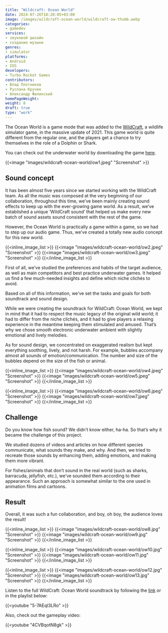 ```yaml
---
title: "Wildcraft: Ocean World"
date: 2024-07-26T18:28:05+03:00
image: /images/wildcraft-ocean-world/wildcraft-ow-thumb.webp
categories:
- gamedev
services:
- звуковой дизайн
- создание музыки
genres:
- simulator
platforms:
- Android
- IOS
developers:
- Turbo Rocket Games
contributors:
- Влад Плотников
- Руслана Кручек
- Александр Фалинский
homePageWeight:
weight: 8
draft: true
type: "work"
---
```


The Ocean World is a game mode that was added to the [WildCraft](wildcraft), a wildlife simulator game, in the massive update of 2021. This game world is quite different from the regular one, and the players get a chance to try themselves in the role of a Dolphin or Shark.

You can check out the underwater world by downloading the game [here](https://play.google.com/store/apps/details?id=com.turborocketgames.wildcraft&pli=1).

{{<image "images/wildcraft-ocean-world/ow1.jpeg" "Screenshot"  >}}

## Sound concept

It has been almost five years since we started working with the WildCraft team. As all the music was composed at the very beginning of our collaboration, throughout this time, we’ve been mainly creating sound effects to keep up with the ever-growing game world. As a result, we’ve established a unique ‘WildCraft sound’ that helped us make every new batch of sound assets sound consistent with the rest of the game.

However, the Ocean World is practically a game within a game, so we had to step up our audio game. Thus, we’ve created a totally new audio concept for this new world.

{{<inline_image_list >}}
{{<image "images/wildcraft-ocean-world/ow2.jpeg" "Screenshot"  >}}
{{<image "images/wildcraft-ocean-world/ow3.jpeg" "Screenshot"  >}}
{{</inline_image_list >}}

First of all, we’ve studied the preferences and habits of the target audience, as well as main competitors and best practice underwater games. It helped us find a few much-needed insights and define which niche clichés to avoid.

Based on all of this information, we’ve set the tasks and goals for both soundtrack and sound design.

While we were creating the soundtrack for WildCraft: Ocean World, we kept in mind that it had to respect the music legacy of the original wild world; it had to differ from the niche clichés, and it had to give players a relaxing experience in the meantime keeping them stimulated and amused. That’s why we chose smooth electronic underwater ambient with slightly emotional and lively melodies.

As for sound design, we concentrated on exaggerated realism but kept everything soothing, lively, and not harsh. For example, bubbles accompany almost all sounds of emotion/communication. The number and size of the bubbles depend on the size of the fish or animal.

{{<inline_image_list >}}
{{<image "images/wildcraft-ocean-world/ow4.jpeg" "Screenshot"  >}}
{{<image "images/wildcraft-ocean-world/ow5.jpeg" "Screenshot"  >}}
{{</inline_image_list >}}

{{<inline_image_list >}}
{{<image "images/wildcraft-ocean-world/ow6.jpeg" "Screenshot"  >}}
{{<image "images/wildcraft-ocean-world/ow7.jpeg" "Screenshot"  >}}
{{</inline_image_list >}}

## Challenge

Do you know how fish sound? We didn’t know either, ha-ha. So that’s why it became the challenge of this project.

We studied dozens of videos and articles on how different species communicate, what sounds they make, and why. And then, we tried to recreate those sounds by enhancing them, adding emotions, and making them more vibrant.

For fishes/animals that don’t sound in the real world (such as sharks, barracuda, jellyfish, etc.), we’ve sounded them according to their appearance. Such an approach is somewhat similar to the one used in animation films and cartoons.

## Result

Overall, it was such a fun collaboration, and boy, oh boy, the audience loves the result!

{{<inline_image_list >}}
{{<image "images/wildcraft-ocean-world/ow8.jpg" "Screenshot"  >}}
{{<image "images/wildcraft-ocean-world/ow9.jpg" "Screenshot"  >}}
{{</inline_image_list >}}

{{<inline_image_list >}}
{{<image "images/wildcraft-ocean-world/ow10.jpg" "Screenshot"  >}}
{{<image "images/wildcraft-ocean-world/ow11.jpg" "Screenshot"  >}}
{{</inline_image_list >}}

{{<inline_image_list >}}
{{<image "images/wildcraft-ocean-world/ow12.jpg" "Screenshot"  >}}
{{<image "images/wildcraft-ocean-world/ow13.jpg" "Screenshot"  >}}
{{</inline_image_list >}}

Listen to the full WildCraft: Ocean World soundtrack by following the [link](https://ampl.ink/ZMXz5) or in the playlist below:

{{<youtube "5-7AEqI3LRo" >}}

Also, check out the gameplay video:

{{<youtube "4CVBqotN8gk" >}}